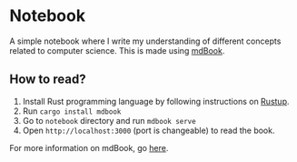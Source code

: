 # Notebook

A simple notebook where I write my understanding of different concepts related to computer science. 
This is made using [mdBook](https://github.com/rust-lang-nursery/mdBook).

## How to read?

1. Install Rust programming language by following instructions on [Rustup](https://rustup.rs/).
2. Run `cargo install mdbook`
3. Go to `notebook` directory and run `mdbook serve`
4. Open `http://localhost:3000` (port is changeable) to read the book.

For more information on mdBook, go [here](https://github.com/rust-lang-nursery/mdBook).
